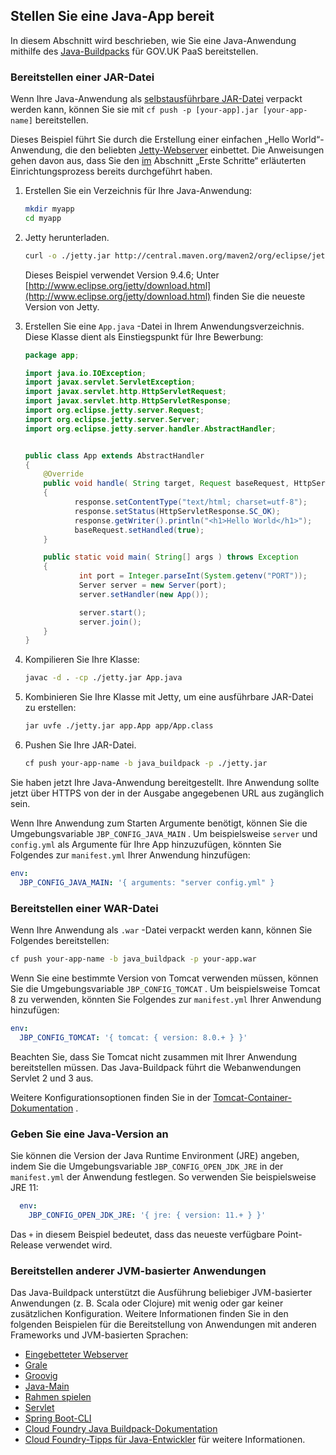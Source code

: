 ## Stellen Sie eine Java-App bereit

In diesem Abschnitt wird beschrieben, wie Sie eine Java-Anwendung mithilfe des [Java-Buildpacks](https://github.com/cloudfoundry/java-buildpack) für GOV.UK PaaS bereitstellen.

### Bereitstellen einer JAR-Datei

Wenn Ihre Java-Anwendung als [selbstausführbare JAR-Datei](https://github.com/cloudfoundry/java-buildpack/blob/master/docs/container-java_main.md) verpackt werden kann, können Sie sie mit `cf push -p [your-app].jar [your-app-name]` bereitstellen.

Dieses Beispiel führt Sie durch die Erstellung einer einfachen „Hello World“-Anwendung, die den beliebten [Jetty-Webserver](https://www.eclipse.org/jetty/) einbettet. Die Anweisungen gehen davon aus, dass Sie den [im](/get_started.html#get-started) Abschnitt „Erste Schritte“ erläuterten Einrichtungsprozess bereits durchgeführt haben.

1. Erstellen Sie ein Verzeichnis für Ihre Java-Anwendung:

    ```bash
    mkdir myapp
    cd myapp
    ```

2. Jetty herunterladen.

    ```bash
    curl -o ./jetty.jar http://central.maven.org/maven2/org/eclipse/jetty/aggregate/jetty-all/9.4.6.v20170531/jetty-all-9.4.6.v20170531-uber.jar
    ```

    Dieses Beispiel verwendet Version 9.4.6; Unter [http://www.eclipse.org/jetty/download.html](http://www.eclipse.org/jetty/download.html) finden Sie die neueste Version von Jetty.

3. Erstellen Sie eine `App.java` -Datei in Ihrem Anwendungsverzeichnis. Diese Klasse dient als Einstiegspunkt für Ihre Bewerbung:

    ```java
    package app;

    import java.io.IOException;
    import javax.servlet.ServletException;
    import javax.servlet.http.HttpServletRequest;
    import javax.servlet.http.HttpServletResponse;
    import org.eclipse.jetty.server.Request;
    import org.eclipse.jetty.server.Server;
    import org.eclipse.jetty.server.handler.AbstractHandler;


    public class App extends AbstractHandler
    {
        @Override
        public void handle( String target, Request baseRequest, HttpServletRequest request, HttpServletResponse response ) throws IOException, ServletException
        {
               response.setContentType("text/html; charset=utf-8");
               response.setStatus(HttpServletResponse.SC_OK);
               response.getWriter().println("<h1>Hello World</h1>");
               baseRequest.setHandled(true);
        }

        public static void main( String[] args ) throws Exception
        {
                int port = Integer.parseInt(System.getenv("PORT"));
                Server server = new Server(port);
                server.setHandler(new App());

                server.start();
                server.join();
        }
    }
    ```

4. Kompilieren Sie Ihre Klasse:

    ```bash
    javac -d . -cp ./jetty.jar App.java
    ```

5. Kombinieren Sie Ihre Klasse mit Jetty, um eine ausführbare JAR-Datei zu erstellen:

    ```bash
    jar uvfe ./jetty.jar app.App app/App.class
    ```

6. Pushen Sie Ihre JAR-Datei.

    ```bash
    cf push your-app-name -b java_buildpack -p ./jetty.jar
    ```

Sie haben jetzt Ihre Java-Anwendung bereitgestellt. Ihre Anwendung sollte jetzt über HTTPS von der in der Ausgabe angegebenen URL aus zugänglich sein.

Wenn Ihre Anwendung zum Starten Argumente benötigt, können Sie die Umgebungsvariable `JBP_CONFIG_JAVA_MAIN` . Um beispielsweise `server` und `config.yml` als Argumente für Ihre App hinzuzufügen, könnten Sie Folgendes zur `manifest.yml` Ihrer Anwendung hinzufügen:

```yaml
env:
  JBP_CONFIG_JAVA_MAIN: '{ arguments: "server config.yml" }
```

### Bereitstellen einer WAR-Datei

Wenn Ihre Anwendung als `.war` -Datei verpackt werden kann, können Sie Folgendes bereitstellen:

```bash
cf push your-app-name -b java_buildpack -p your-app.war
```

Wenn Sie eine bestimmte Version von Tomcat verwenden müssen, können Sie die Umgebungsvariable `JBP_CONFIG_TOMCAT` . Um beispielsweise Tomcat 8 zu verwenden, könnten Sie Folgendes zur `manifest.yml` Ihrer Anwendung hinzufügen:

```yaml
env:
  JBP_CONFIG_TOMCAT: '{ tomcat: { version: 8.0.+ } }'
```

Beachten Sie, dass Sie Tomcat nicht zusammen mit Ihrer Anwendung bereitstellen müssen. Das Java-Buildpack führt die Webanwendungen Servlet 2 und 3 aus.

Weitere Konfigurationsoptionen finden Sie in der [Tomcat-Container-Dokumentation](https://github.com/cloudfoundry/java-buildpack/blob/master/docs/container-tomcat.md) .

### Geben Sie eine Java-Version an

Sie können die Version der Java Runtime Environment (JRE) angeben, indem Sie die Umgebungsvariable `JBP_CONFIG_OPEN_JDK_JRE` in der `manifest.yml` der Anwendung festlegen. So verwenden Sie beispielsweise JRE 11:

```yaml
  env:
    JBP_CONFIG_OPEN_JDK_JRE: '{ jre: { version: 11.+ } }'
```

Das `+` in diesem Beispiel bedeutet, dass das neueste verfügbare Point-Release verwendet wird.

### Bereitstellen anderer JVM-basierter Anwendungen

Das Java-Buildpack unterstützt die Ausführung beliebiger JVM-basierter Anwendungen (z. B. Scala oder Clojure) mit wenig oder gar keiner zusätzlichen Konfiguration. Weitere Informationen finden Sie in den folgenden Beispielen für die Bereitstellung von Anwendungen mit anderen Frameworks und JVM-basierten Sprachen:

- [Eingebetteter Webserver](https://github.com/cloudfoundry/java-buildpack/blob/master/docs/example-embedded-web-server.md)
- [Grale](https://github.com/cloudfoundry/java-buildpack/blob/master/docs/example-grails.md)
- [Groovig](https://github.com/cloudfoundry/java-buildpack/blob/master/docs/example-groovy.md)
- [Java-Main](https://github.com/cloudfoundry/java-buildpack/blob/master/docs/example-java_main.md)
- [Rahmen spielen](https://github.com/cloudfoundry/java-buildpack/blob/master/docs/example-play_framework.md)
- [Servlet](https://github.com/cloudfoundry/java-buildpack/blob/master/docs/example-servlet.md)
- [Spring Boot-CLI](https://github.com/cloudfoundry/java-buildpack/blob/master/docs/example-spring_boot_cli.md)
- [Cloud Foundry Java Buildpack-Dokumentation](https://github.com/cloudfoundry/java-buildpack/blob/master/README.md)
- [Cloud Foundry-Tipps für Java-Entwickler](https://docs.cloudfoundry.org/buildpacks/java/java-tips.html) für weitere Informationen.
